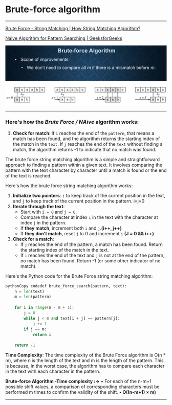 # Brute-force algorithm

---

[Brute Force - String Matching  | How String Matching Algorithm?](https://www.youtube.com/watch?v=FL5VXD6BWAU)

[Naive Algorithm for Pattern Searching | GeeksforGeeks](https://www.youtube.com/watch?v=nK7SLhXcqRo)

![Untitled](Brute-force%20algorithm%2002d68784d2c546de929da385ed85e30d/Untitled.png)

---

### Here's how the ***Brute Force / NAive*** algorithm works:

1. **Check for match**: If `i` reaches the end of the `pattern`, that means a match has been found, and the algorithm returns the starting index of the match in the `text`. If `j` reaches the end of the `text` without finding a match, the algorithm returns -1 to indicate that no match was found.

The brute force string matching algorithm is a simple and straightforward approach to finding a pattern within a given text. It involves comparing the pattern with the text character by character until a match is found or the end of the text is reached.

Here's how the brute force string matching algorithm works:

1. **Initialize two pointers**: `i` to keep track of the current position in the text, and `j` to keep track of the current position in the pattern.
i=j=0
2. **Iterate through the text**:
    - Start with `i = 0` and `j = 0`.
    - Compare the character at index `i` in the text with the character at index `j` in the pattern.
    - If **they match, i**ncrement both `i` and `j`.**(i++, j++)**
    - If **they don't match**, reset `j` to 0 and increment `i` **(J = 0 && i++)**
3. **Check for a match**:
    - If `j` reaches the end of the pattern, a match has been found. Return the starting index of the match in the text.
    - If `i` reaches the end of the text and `j` is not at the end of the pattern, no match has been found. Return -1 (or some other indicator of no match).

Here's the Python code for the Brute Force string matching algorithm:

```python
pythonCopy codedef brute_force_search(pattern, text):
    n = len(text)
    m = len(pattern)

    for i in range(n - m + 1):
        j = 0
        while j < m and text[i + j] == pattern[j]:
            j += 1
        if j == m:
            return i

    return -1
```

**Time Complexity**:
The time complexity of the Brute Force algorithm is O(n * m), where n is the length of the text and m is the length of the pattern. This is because, in the worst case, the algorithm has to compare each character in the text with each character in the pattern.

**Brute-force Algorithm -Time complexity :→** 
• For each of the n-m+1 possible shift values, a comparison of
corresponding characters must be performed m times to confirm
the validity of the shift.
**• O((n-m+1) × m)**

---